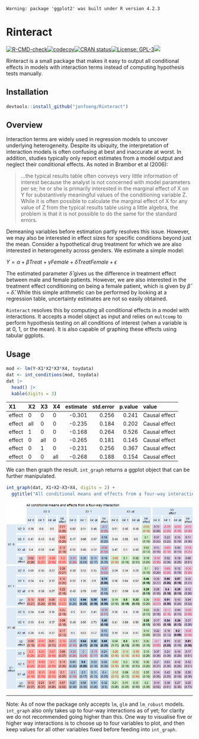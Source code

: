 
    Warning: package 'ggplot2' was built under R version 4.2.3

# Rinteract

[![R-CMD-check](https://github.com/jonfoong/Rinteract/actions/workflows/R-CMD-check.yaml/badge.svg)](https://github.com/jonfoong/Rinteract/actions/workflows/R-CMD-check.yaml)[![codecov](https://codecov.io/github/jonfoong/Rinteract/branch/main/graph/badge.svg?token=2SOK4T1220)](https://codecov.io/github/jonfoong/Rinteract)[![CRAN
status](https://www.r-pkg.org/badges/version/Rinteract.png)](https://CRAN.R-project.org/package=Rinteract)[![License:
GPL-3](https://img.shields.io/badge/license-GPL--3-blue.svg)](https://cran.r-project.org/web/licenses/GPL-3)[![](https://img.shields.io/badge/devel%20version-0.1.0-blue.svg)](https://github.com/jonfoong/Rinteract)

Rinteract is a small package that makes it easy to output all
conditional effects in models with interaction terms instead of
computing hypothesis tests manually.

## Installation

``` r
devtools::install_github("jonfoong/Rinteract")
```

## Overview

Interaction terms are widely used in regression models to uncover
underlying heterogeneity. Despite its ubiquity, the interpretation of
interaction models is often confusing at best and inaccurate at worst.
In addition, studies typically only report estimates from a model output
and neglect their conditional effects. As noted in Brambor et al (2006):

> …the typical results table often conveys very little information of
> interest because the analyst is not concerned with model parameters
> per se; he or she is primarily interested in the marginal effect of X
> on Y for substantively meaningful values of the conditioning variable
> Z. While it is often possible to calculate the marginal effect of X
> for any value of Z from the typical results table using a little
> algebra, the problem is that it is not possible to do the same for the
> standard errors.

Demeaning variables before estimation partly resolves this issue.
However, we may also be interested in effect sizes for specific
conditions beyond just the mean. Consider a hypothetical drug treatment
for which we are also interested in heterogeneity across genders. We
estimate a simple model:

$Y = \alpha + \beta Treat + \gamma Female + \delta Treat Female+\epsilon$

The estimated parameter $\hat{\delta}$ gives us the difference in
treatment effect between male and female patients. However, we are also
interested in the treatment effect conditioning on being a female
patient, which is given by $\hat{\beta} + \hat{\delta}$. While this
simple arithmetic can be performed by looking at a regression table,
uncertainty estimates are not so easily obtained.

`Rinteract` resolves this by computing all conditional effects in a
model with interactions. It accepts a model object as input and relies
on `multcomp` to perform hypothesis testing on all conditions of
interest (when a variable is at 0, 1, or the mean). It is also capable
of graphing these effects using tabular ggplots.

## Usage

``` r
mod <- lm(Y~X1*X2*X3*X4, toydata)
dat <- int_conditions(mod, toydata)
dat |> 
  head() |>
  kable(digits = 3)
```

<table>
 <thead>
  <tr>
   <th style="text-align:left;"> X1 </th>
   <th style="text-align:left;"> X2 </th>
   <th style="text-align:left;"> X3 </th>
   <th style="text-align:left;"> X4 </th>
   <th style="text-align:right;"> estimate </th>
   <th style="text-align:right;"> std.error </th>
   <th style="text-align:right;"> p.value </th>
   <th style="text-align:left;"> value </th>
  </tr>
 </thead>
<tbody>
  <tr>
   <td style="text-align:left;"> effect </td>
   <td style="text-align:left;"> 0 </td>
   <td style="text-align:left;"> 0 </td>
   <td style="text-align:left;"> 0 </td>
   <td style="text-align:right;"> -0.301 </td>
   <td style="text-align:right;"> 0.256 </td>
   <td style="text-align:right;"> 0.241 </td>
   <td style="text-align:left;"> Causal effect </td>
  </tr>
  <tr>
   <td style="text-align:left;"> effect </td>
   <td style="text-align:left;"> all </td>
   <td style="text-align:left;"> 0 </td>
   <td style="text-align:left;"> 0 </td>
   <td style="text-align:right;"> -0.235 </td>
   <td style="text-align:right;"> 0.184 </td>
   <td style="text-align:right;"> 0.202 </td>
   <td style="text-align:left;"> Causal effect </td>
  </tr>
  <tr>
   <td style="text-align:left;"> effect </td>
   <td style="text-align:left;"> 1 </td>
   <td style="text-align:left;"> 0 </td>
   <td style="text-align:left;"> 0 </td>
   <td style="text-align:right;"> -0.168 </td>
   <td style="text-align:right;"> 0.264 </td>
   <td style="text-align:right;"> 0.526 </td>
   <td style="text-align:left;"> Causal effect </td>
  </tr>
  <tr>
   <td style="text-align:left;"> effect </td>
   <td style="text-align:left;"> 0 </td>
   <td style="text-align:left;"> all </td>
   <td style="text-align:left;"> 0 </td>
   <td style="text-align:right;"> -0.265 </td>
   <td style="text-align:right;"> 0.181 </td>
   <td style="text-align:right;"> 0.145 </td>
   <td style="text-align:left;"> Causal effect </td>
  </tr>
  <tr>
   <td style="text-align:left;"> effect </td>
   <td style="text-align:left;"> 0 </td>
   <td style="text-align:left;"> 1 </td>
   <td style="text-align:left;"> 0 </td>
   <td style="text-align:right;"> -0.231 </td>
   <td style="text-align:right;"> 0.256 </td>
   <td style="text-align:right;"> 0.367 </td>
   <td style="text-align:left;"> Causal effect </td>
  </tr>
  <tr>
   <td style="text-align:left;"> effect </td>
   <td style="text-align:left;"> 0 </td>
   <td style="text-align:left;"> 0 </td>
   <td style="text-align:left;"> all </td>
   <td style="text-align:right;"> -0.268 </td>
   <td style="text-align:right;"> 0.188 </td>
   <td style="text-align:right;"> 0.154 </td>
   <td style="text-align:left;"> Causal effect </td>
  </tr>
</tbody>
</table>

We can then graph the result. `int_graph` returns a ggplot object that
can be further manipulated.

``` r
int_graph(dat, X1+X2~X3+X4, digits = 2) +
  ggtitle("All conditional means and effects from a four-way interaction")
```

![](vignettes/vignette-unnamed-chunk-3-1.png)

------------------------------------------------------------------------

Note: As of now the package only accepts `lm`, `glm` and `lm_robust`
models. `int_graph` also only takes up to four-way interactions as of
yet; for clarity we do not recommended going higher than this. One way
to visualise five or higher way interactions is to choose up to four
variables to plot, and then keep values for all other variables fixed
before feeding into `int_graph`.
